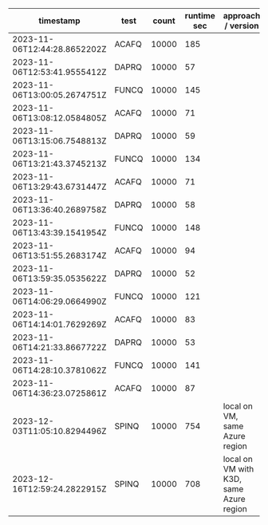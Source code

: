| timestamp                    | test  | count | runtime sec | approach / version                      |
| ---------------------------- | ----- | ----- | ----------- | --------------------------------------- |
| 2023-11-06T12:44:28.8652202Z | ACAFQ | 10000 | 185         |
| 2023-11-06T12:53:41.9555412Z | DAPRQ | 10000 | 57          |
| 2023-11-06T13:00:05.2674751Z | FUNCQ | 10000 | 145         |
| 2023-11-06T13:08:12.0584805Z | ACAFQ | 10000 | 71          |
| 2023-11-06T13:15:06.7548813Z | DAPRQ | 10000 | 59          |
| 2023-11-06T13:21:43.3745213Z | FUNCQ | 10000 | 134         |
| 2023-11-06T13:29:43.6731447Z | ACAFQ | 10000 | 71          |
| 2023-11-06T13:36:40.2689758Z | DAPRQ | 10000 | 58          |
| 2023-11-06T13:43:39.1541954Z | FUNCQ | 10000 | 148         |
| 2023-11-06T13:51:55.2683174Z | ACAFQ | 10000 | 94          |
| 2023-11-06T13:59:35.0535622Z | DAPRQ | 10000 | 52          |
| 2023-11-06T14:06:29.0664990Z | FUNCQ | 10000 | 121         |
| 2023-11-06T14:14:01.7629269Z | ACAFQ | 10000 | 83          |
| 2023-11-06T14:21:33.8667722Z | DAPRQ | 10000 | 53          |
| 2023-11-06T14:28:10.3781062Z | FUNCQ | 10000 | 141         |
| 2023-11-06T14:36:23.0725861Z | ACAFQ | 10000 | 87          |
| 2023-12-03T11:05:10.8294496Z | SPINQ | 10000 | 754         | local on VM, same Azure region          |
| 2023-12-16T12:59:24.2822915Z | SPINQ | 10000 | 708         | local on VM with K3D, same Azure region |
